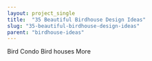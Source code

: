 ```yaml
---
layout: project_single
title:  "35 Beautiful Birdhouse Design Ideas"
slug: "35-beautiful-birdhouse-design-ideas"
parent: "birdhouse-ideas"
---
```

Bird Condo Bird houses                                                                                                                                                                                 More